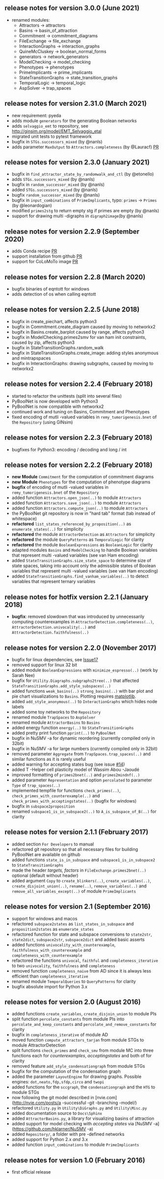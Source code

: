 

## release notes for version 3.0.0 (June 2021)
 - renamed modules:
    - Attractors -> attractors
    - Basins -> basin_of_attraction
    - Commitment -> commitment_diagrams
    - FileExchange -> file_exchange
    - InteractionGraphs -> interaction_graphs
    - QuineMcCluskey -> boolean_normal_forms
    - generators -> network_generators
    - ModelChecking -> model_checking
    - Phenotypes -> phenotypes
    - PrimeImplicants -> prime_implicants
    - StateTransitionGraphs -> state_transition_graphs
    - TemporalLogic -> temporal_logic
    - AspSolver -> trap_spaces
    

## release notes for version 2.31.0 (March 2021)
 - new requirement: pyeda
 - adds module `generators` for the generating Boolean networks
 - adds `selvaggio_emt` to repository, see http://ginsim.org/model/EMT_Selvaggio_etal
 - migrated unit tests to pytest framework
 - bugfix in `STGs.successors_mixed` (by @nanls)
 - adds parameter `MaxOutput` to `Attractors.completeness` (by @Lauracf) [PR](https://github.com/hklarner/PyBoolNet/pull/63)


## release notes for version 2.3.0 (January 2021)
 - bugfix in `find_attractor_state_by_randomwalk_and_ctl` (by @etonello)
 - adds `STGs.successors_mixed` (by @nanls)
 - bugfix in `random_successor_mixed` (by @nanls)
 - added `STGs.successors_mixed` (by @nanls)
 - bugfix `random_successor_mixed` (by @nanls)
 - bugfix in `input_combinations` of `PrimeImplicants`, typo: `primes` -> `Primes` (by @leonardogian)
 - modified `primes2stg` to return empty stg if primes are empty (by @nanls)
 - support for drawing multi -digraphs in `digraph2image`(by @nanls)


## release notes for version 2.2.9 (September 2020)
 - adds Conda recipe [PR](https://github.com/hklarner/PyBoolNet/pull/38)
 - support installation from github [PR](https://github.com/hklarner/PyBoolNet/pull/37)
 - support for CoLoMoTo image [PR](https://github.com/hklarner/PyBoolNet/pull/35)


## release notes for version 2.2.8 (March 2020)
 - bugfix binaries of eqntott for windows
 - adds detection of os when calling eqntott 


## release notes for version 2.2.5 (June 2018)
 - bugfix in create_piechart, affects python3
 - bugfix in Commitment.create_diagram caused by moving to networkx2
 - bugifx in Basins.create_barplot caused by range, affects python3
 - bugfix in ModelChecking.primes2smv for van ham init constraints, caused by zip, affects python3
 - bugfix in StateTransitionGraphs.random_walk
 - bugfix in StateTransitionGraphs.create_image: adding styles anonymous and mintrapspaces
 - bugfix in InteractionGraphs: drawing subgraphs, caused by moving to networkx2


## release notes for version 2.2.4 (February 2018)
 - started to refactor the unittests (split into several files)
 - PyBoolNet is now developed with Python3
 - PyBoolNet is now compatible with networkx2
 - continued work and tuning on Basins, Commitment and Phenotypes
 - fixed encoding of mutli -valued variables in `remy_tumorigenesis.bnet` of the `Repository` (using GINsim)


## release notes for version 2.2.3 (February 2018)
 - bugfixes for Python3: encoding / decoding and long / int


## release notes for version 2.2.2 (February 2018)
 - **new Module** `Commitment` for the computation of commitment diagrams
 - **new Module** `Phenotypes` for the computation of phenotype diagrams
 - **bugfix** of encoding of mutli -valued variables in `remy_tumorigenesis.bnet` of the `Repository`
 - added function `Attractors.open_json(..)` to module `Attractors`
 - added function `Attractors.save_json(..)` to module `Attractors`
 - added function `Attractors.compute_json(..)` to module `Attractors`
 - the PyBoolNet git repository is now in "hard tab" format (tab instead of whitespace)
 - **refactored** `list_states_referenced_by_proposition(..)` as `enumerate_states(..)` for simplicity
 - **refactored** the module `AttractorDetection` as `Attractors` for simplicity
 - **refactored** the module `QueryPatterns` as `TemporalLogic` for clarity
 - **refactored** the module `BooleanExpressions` as `BooleanLogic` for clarity
 - adapted modules `Basins` and `ModelChecking` to handle Boolean variables that represent multi -valued variables (see van Ham encoding)
 - added `StateTransitionGraphs.size_state_space` to determine size of state spaces, taking into account only the admissible states of Boolean variables that represent multi -valued variables (see van Ham encoding)
 - added `StateTransitionGraphs.find_vanham_variables(..)` to detect variables that represent ternary variables


## release notes for hotfix version 2.2.1 (January 2018)
 - **bugfix**: removed slowdown that was introduced by unnecessarily computing counterexamples in `AttractorDetection.completeness(..)`, `AttractorDetection.univocality(..)` and `AttractorDetection.faithfulness(..)`


## release notes for version 2.2.0 (November 2017)
 - bugfix for linux dependencies, see [Issue17](https://github.com/hklarner/PyBoolNet/issues/17)
 - removed support for linux 32 bit
 - added module `BooleanExpressions` with `minimize_espresso(..)` (work by Sarah Nee)
 - bugfix for `Utility.Diagraphs.subgraphs2tree(..)` that affected `StateTransitionGraphs.add_style_subspaces(..)`
 - added functions `weak_basins(..)` `strong_basins(..)` with bar plot and pie chart visualizations to `Basins`. Plotting requires [matplotlib](https://matplotlib.org/).
 - added `add_style_anonymous(..)` to `InteractionGraphs` which hides node labels
 - added some toy networks to the `Repository`
 - renamed module `TrapSpaces` to `AspSolver`
 - renamed module `AttractorBasins` to `Basins`
 - added energy function `energy(..)` to `StateTransitionGraphs`
 - added pretty print function `pprint(..)` to `PyBoolNet`
 - bugfix in NuSMV -a for dynamic reordering (currently compiled only in 32bit)
 - bugfix in NuSMV -a for large numbers (currently compiled only in 32bit)
 - removed parameter `Aggregate` from `TrapSpaces.trap_spaces(..)` and similar functions as it is rarely useful
 - added warning for accepting states bug (see issue [#14](http://github.com/hklarner/PyBoolNet/issues/14))
 - added T -Helper cell plasticity model of Wassim Abou -Jaoudé
 - improved formatting of `primes2bnet(..)` and `primes2mindnf(..)`
 - added parameter `Representation` and option `percolated` to parameter `Type` of `trap_spaces(..)`
 - implemented tempfile for functions `check_primes(..)`, `check_primes_with_counterexample(..)` and `check_primes_with_acceptingstates(..)` (bugfix for windows)
 - bugfix in `subspace2proposition`
 - renamed `subspace1_is_in_subspace2(..)` to `A_is_subspace_of_B(..)` for clarity


## release notes for version 2.1.1 (February 2017)
 - added section `For Developers` to manual
 - refactored git repository so that all necessary files for building PyBoolNet are available on github
 - added functions `state_is_in_subspace` and `subspace1_is_in_subspace2` to `StateTransitionGraphs`
 - made the header _targets, factors_ in `FileExchange.primes2bnet(..)` optional (default without header)
 - added argument `Copy` to `create_blinkers(..)`, `create_variables(..)`, `create_disjoint_union(..)`, `rename(..)`, `remove_variables(..)` and `remove_all_variables_except(..)` of module `PrimeImplicants`


## release notes for version 2.1 (September 2016)
 - support for windows and macos
 - refactored `subspace2states` as `list_states_in_subspace` and `proposition2states` as `enumerate_states`
 - refactored function for state and subspace conversions to `state2str`, `state2dict`, `subspace2str`, `subspace2dict` and added basic asserts
 - added functions `univocality_with_counterexample`, `faithfulness_with_counterexample` and `completeness_with_counterexample`
 - refactored the functions `univocal`, `faithful` and `completeness_iterative` to two `univocality`, `faithfulness` and `completeness`
 - removed function `completeness_naive` from AD since it is always less efficient than `completeness_iterative`
 - renamed module `TemporalQueries` to `QueryPatterns` for clarity
 - bugfix absolute import for Python 3.x


## release notes for version 2.0 (August 2016)
 - added functions `create_variables`, `create_disjoin_union` to module PIs
 - split function `percolate_constants` from module PIs into `percolate_and_keep_constants` and `percolate_and_remove_constants` for clarity
 - bugfix in `completeness_iterative` of module AD
 - moved function `compute_attractors_tarjan` from module STGs to module AttractorDetection
 - split functions `check_primes` and `check_smv` from module MC into three functions each for _counterexamples_, _acceptingstates_ and both of for clarity
 - removed feature `add_style_condensationgraph` from module STGs
 - bugfix for the computation of the condensation graph
 - added the parameter `LayoutEngine` for drawing graphs. Possible engines: `dot,neato,fdp,sfdp,circo` and `twopi`
 - added functions for the `sccgraph`, the `condensationgraph` and the `HTG` to module STGs
 - now following the git model described in [nvie.com](http://nvie.com/posts/a -successful -git -branching -model/)
 - refactored `Utility.py` in `Utility\DiGraphs.py` and `Utility\Misc.py`
 - added documentation source to `Docs\Sphinx`
 - added `AttractorBasins.py`, a library for visualizing basins of attraction
 - added support for model checking with _accepting states_ via [NuSMV -a](https://github.com/hklarner/NuSMV -a)
 - added `Repository/`, a folder with pre -defined networks
 - added support for Python 2.x _and_ 3.x
 - added function `input_combinations` to module `PrimeImplicants`

## release notes for version 1.0 (February 2016)
 - first official release

